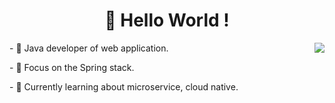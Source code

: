 <h1 align="center">👋 Hello World !</h1>

<img align="right" src="https://github-readme-stats.vercel.app/api/top-langs/?username=zhouboyi1998&langs_count=20&layout=compact&title_color=EFB752&text_color=70BED9&border_color=EFB752&bg_color=22272E">

<p>- 🔨 Java developer of web application.</p>
<p>- 🔎 Focus on the Spring stack.</p>
<p>- 🌱 Currently learning about microservice, cloud native.</p>
